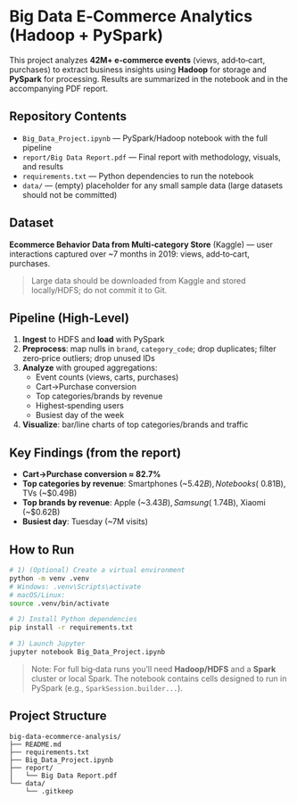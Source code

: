# Big Data E‑Commerce Analytics (Hadoop + PySpark)

This project analyzes **42M+ e‑commerce events** (views, add‑to‑cart, purchases) to extract
business insights using **Hadoop** for storage and **PySpark** for processing. Results are
summarized in the notebook and in the accompanying PDF report.

## Repository Contents
- `Big_Data_Project.ipynb` — PySpark/Hadoop notebook with the full pipeline
- `report/Big Data Report.pdf` — Final report with methodology, visuals, and results
- `requirements.txt` — Python dependencies to run the notebook
- `data/` — (empty) placeholder for any small sample data (large datasets should not be committed)

## Dataset
**Ecommerce Behavior Data from Multi‑category Store** (Kaggle) — user interactions captured over ~7 months in 2019:
views, add‑to‑cart, purchases.

> Large data should be downloaded from Kaggle and stored locally/HDFS; do not commit it to Git.

## Pipeline (High‑Level)
1. **Ingest** to HDFS and **load** with PySpark
2. **Preprocess**: map nulls in `brand`, `category_code`; drop duplicates; filter zero‑price outliers; drop unused IDs
3. **Analyze** with grouped aggregations:
   - Event counts (views, carts, purchases)
   - Cart→Purchase conversion
   - Top categories/brands by revenue
   - Highest‑spending users
   - Busiest day of the week
4. **Visualize**: bar/line charts of top categories/brands and traffic

## Key Findings (from the report)
- **Cart→Purchase conversion ≈ 82.7%**
- **Top categories by revenue**: Smartphones (~$5.42B), Notebooks (~$0.81B), TVs (~$0.49B)
- **Top brands by revenue**: Apple (~$3.43B), Samsung (~$1.74B), Xiaomi (~$0.62B)
- **Busiest day**: Tuesday (~7M visits)

## How to Run
```bash
# 1) (Optional) Create a virtual environment
python -m venv .venv
# Windows: .venv\Scripts\activate
# macOS/Linux:
source .venv/bin/activate

# 2) Install Python dependencies
pip install -r requirements.txt

# 3) Launch Jupyter
jupyter notebook Big_Data_Project.ipynb
```

> Note: For full big‑data runs you’ll need **Hadoop/HDFS** and a **Spark** cluster or local Spark.
The notebook contains cells designed to run in PySpark (e.g., `SparkSession.builder...`).

## Project Structure
```
big-data-ecommerce-analysis/
├── README.md
├── requirements.txt
├── Big_Data_Project.ipynb
├── report/
│   └── Big Data Report.pdf
└── data/
    └── .gitkeep
```

